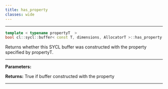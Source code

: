 ```yaml
---
title: has_property
classes: wide
---
```



---

```cpp
template < typename propertyT  >
bool cl::sycl::buffer< const T, dimensions, AllocatorT >::has_property() const
```


Returns whether this SYCL buffer was constructed with the property specified by propertyT. 


---
**Parameters:**

**Returns:** True if buffer constructed with the property 

---
